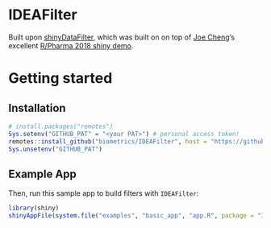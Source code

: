 
# IDEAFilter

Built upon [shinyDataFilter](https://github.com/dgkf/shinyDataFilter),
which was built on on top of [Joe Cheng](https://github.com/jcheng5)’s
excellent [R/Pharma 2018 shiny
demo](https://github.com/jcheng5/rpharma-demo).

# Getting started

## Installation

``` r
# install.packages("remotes")
Sys.setenv("GITHUB_PAT" = "<your PAT>") # personal access token!
remotes::install_github("biometrics/IDEAFilter", host = "https://github.biogen.com/api/v3")
Sys.unsetenv("GITHUB_PAT")
```

## Example App

Then, run this sample app to build filters with `IDEAFilter`:

``` r
library(shiny)
shinyAppFile(system.file("examples", "basic_app", "app.R", package = "IDEAFilter"))
```
